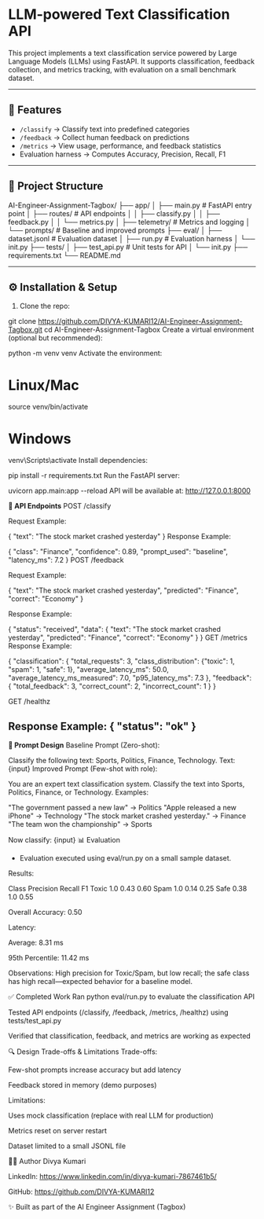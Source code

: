 # LLM-powered Text Classification API

This project implements a text classification service powered by Large Language Models (LLMs) using FastAPI. It supports classification, feedback collection, and metrics tracking, with evaluation on a small benchmark dataset.

---

## 🚀 Features

- `/classify` → Classify text into predefined categories  
- `/feedback` → Collect human feedback on predictions  
- `/metrics` → View usage, performance, and feedback statistics  
- Evaluation harness → Computes Accuracy, Precision, Recall, F1  

---

## 📂 Project Structure

AI-Engineer-Assignment-Tagbox/
├── app/
│ ├── main.py # FastAPI entry point
│ ├── routes/ # API endpoints
│ │ ├── classify.py
│ │ ├── feedback.py
│ │ └── metrics.py
│ ├── telemetry/ # Metrics and logging
│ └── prompts/ # Baseline and improved prompts
├── eval/
│ ├── dataset.jsonl # Evaluation dataset
│ ├── run.py # Evaluation harness
│ └── init.py
├── tests/
│ ├── test_api.py # Unit tests for API
│ └── init.py
├── requirements.txt
└── README.md

---

## ⚙️ Installation & Setup

1. Clone the repo:

git clone https://github.com/DIVYA-KUMARI12/AI-Engineer-Assignment-Tagbox.git
cd AI-Engineer-Assignment-Tagbox
Create a virtual environment (optional but recommended):


python -m venv venv
Activate the environment:

# Linux/Mac
source venv/bin/activate

# Windows
venv\Scripts\activate
Install dependencies:

pip install -r requirements.txt
Run the FastAPI server:


uvicorn app.main:app --reload
API will be available at: http://127.0.0.1:8000

**📌 API Endpoints**
POST /classify

Request Example:

{
  "text": "The stock market crashed yesterday"
}
Response Example:

{
  "class": "Finance",
  "confidence": 0.89,
  "prompt_used": "baseline",
  "latency_ms": 7.2
}
POST /feedback

Request Example:


{
  "text": "The stock market crashed yesterday",
  "predicted": "Finance",
  "correct": "Economy"
}

Response Example:


{
  "status": "received",
  "data": {
    "text": "The stock market crashed yesterday",
    "predicted": "Finance",
    "correct": "Economy"
  }
}
GET /metrics
Response Example:

{
  "classification": {
    "total_requests": 3,
    "class_distribution": {"toxic": 1, "spam": 1, "safe": 1},
    "average_latency_ms": 50.0,
    "average_latency_ms_measured": 7.0,
    "p95_latency_ms": 7.3
  },
  "feedback": {
    "total_feedback": 3,
    "correct_count": 2,
    "incorrect_count": 1
  }
}

GET /healthz

Response Example:
{
  "status": "ok"
}
----

**📝 Prompt Design**
Baseline Prompt (Zero-shot):

Classify the following text: Sports, Politics, Finance, Technology.
Text: {input}
Improved Prompt (Few-shot with role):

You are an expert text classification system. Classify the text into Sports, Politics, Finance, or Technology. Examples:

"The government passed a new law" → Politics
"Apple released a new iPhone" → Technology
"The stock market crashed yesterday." → Finance
"The team won the championship" → Sports

Now classify: {input}
📊 Evaluation
* Evaluation executed using eval/run.py on a small sample dataset.

Results:

Class	Precision	Recall	F1
Toxic	1.0	0.43	0.60
Spam	1.0	0.14	0.25
Safe	0.38	1.0	0.55

Overall Accuracy: 0.50

Latency:

Average: 8.31 ms

95th Percentile: 11.42 ms

Observations:
High precision for Toxic/Spam, but low recall; the safe class has high recall—expected behavior for a baseline model.

✅ Completed Work
Ran python eval/run.py to evaluate the classification API

Tested API endpoints (/classify, /feedback, /metrics, /healthz) using tests/test_api.py

Verified that classification, feedback, and metrics are working as expected

🔍 Design Trade-offs & Limitations
Trade-offs:

Few-shot prompts increase accuracy but add latency

Feedback stored in memory (demo purposes)

Limitations:

Uses mock classification (replace with real LLM for production)

Metrics reset on server restart

Dataset limited to a small JSONL file

👩‍💻 Author
Divya Kumari

LinkedIn: https://www.linkedin.com/in/divya-kumari-7867461b5/

GitHub: https://github.com/DIVYA-KUMARI12

✨ Built as part of the AI Engineer Assignment (Tagbox)
